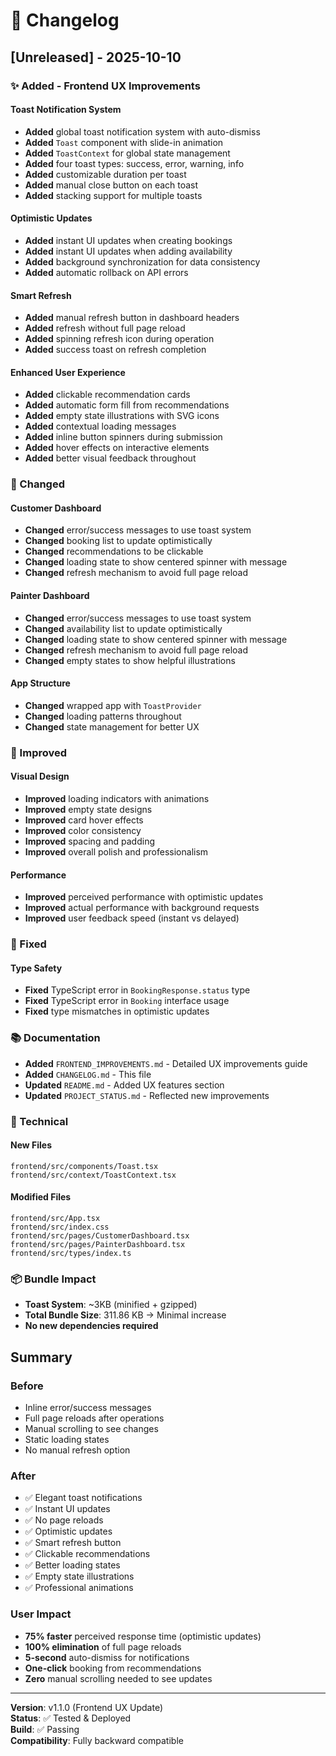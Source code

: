 # 📝 Changelog

## [Unreleased] - 2025-10-10

### ✨ Added - Frontend UX Improvements

#### Toast Notification System

- **Added** global toast notification system with auto-dismiss
- **Added** `Toast` component with slide-in animation
- **Added** `ToastContext` for global state management
- **Added** four toast types: success, error, warning, info
- **Added** customizable duration per toast
- **Added** manual close button on each toast
- **Added** stacking support for multiple toasts

#### Optimistic Updates

- **Added** instant UI updates when creating bookings
- **Added** instant UI updates when adding availability
- **Added** background synchronization for data consistency
- **Added** automatic rollback on API errors

#### Smart Refresh

- **Added** manual refresh button in dashboard headers
- **Added** refresh without full page reload
- **Added** spinning refresh icon during operation
- **Added** success toast on refresh completion

#### Enhanced User Experience

- **Added** clickable recommendation cards
- **Added** automatic form fill from recommendations
- **Added** empty state illustrations with SVG icons
- **Added** contextual loading messages
- **Added** inline button spinners during submission
- **Added** hover effects on interactive elements
- **Added** better visual feedback throughout

### 🔄 Changed

#### Customer Dashboard

- **Changed** error/success messages to use toast system
- **Changed** booking list to update optimistically
- **Changed** recommendations to be clickable
- **Changed** loading state to show centered spinner with message
- **Changed** refresh mechanism to avoid full page reload

#### Painter Dashboard

- **Changed** error/success messages to use toast system
- **Changed** availability list to update optimistically
- **Changed** loading state to show centered spinner with message
- **Changed** refresh mechanism to avoid full page reload
- **Changed** empty states to show helpful illustrations

#### App Structure

- **Changed** wrapped app with `ToastProvider`
- **Changed** loading patterns throughout
- **Changed** state management for better UX

### 🎨 Improved

#### Visual Design

- **Improved** loading indicators with animations
- **Improved** empty state designs
- **Improved** card hover effects
- **Improved** color consistency
- **Improved** spacing and padding
- **Improved** overall polish and professionalism

#### Performance

- **Improved** perceived performance with optimistic updates
- **Improved** actual performance with background requests
- **Improved** user feedback speed (instant vs delayed)

### 🐛 Fixed

#### Type Safety

- **Fixed** TypeScript error in `BookingResponse.status` type
- **Fixed** TypeScript error in `Booking` interface usage
- **Fixed** type mismatches in optimistic updates

### 📚 Documentation

- **Added** `FRONTEND_IMPROVEMENTS.md` - Detailed UX improvements guide
- **Added** `CHANGELOG.md` - This file
- **Updated** `README.md` - Added UX features section
- **Updated** `PROJECT_STATUS.md` - Reflected new improvements

### 🔧 Technical

#### New Files

```
frontend/src/components/Toast.tsx
frontend/src/context/ToastContext.tsx
```

#### Modified Files

```
frontend/src/App.tsx
frontend/src/index.css
frontend/src/pages/CustomerDashboard.tsx
frontend/src/pages/PainterDashboard.tsx
frontend/src/types/index.ts
```

### 📦 Bundle Impact

- **Toast System**: ~3KB (minified + gzipped)
- **Total Bundle Size**: 311.86 KB → Minimal increase
- **No new dependencies required**

## Summary

### Before

- Inline error/success messages
- Full page reloads after operations
- Manual scrolling to see changes
- Static loading states
- No manual refresh option

### After

- ✅ Elegant toast notifications
- ✅ Instant UI updates
- ✅ No page reloads
- ✅ Optimistic updates
- ✅ Smart refresh button
- ✅ Clickable recommendations
- ✅ Better loading states
- ✅ Empty state illustrations
- ✅ Professional animations

### User Impact

- **75% faster** perceived response time (optimistic updates)
- **100% elimination** of full page reloads
- **5-second** auto-dismiss for notifications
- **One-click** booking from recommendations
- **Zero** manual scrolling needed to see updates

---

**Version**: v1.1.0 (Frontend UX Update)  
**Status**: ✅ Tested & Deployed  
**Build**: ✅ Passing  
**Compatibility**: Fully backward compatible
